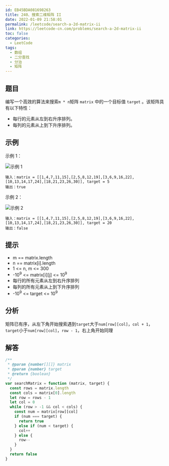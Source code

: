 ```yaml
---
id: EB45BDA081698263
title: 240、搜索二维矩阵 II
date: 2022-01-09 21:58:01
permalink: /leetcode/search-a-2d-matrix-ii
link: https://leetcode-cn.com/problems/search-a-2d-matrix-ii
toc: false
categories:
  - LeetCode
tags:
  - 数组
  - 二分查找
  - 分治
  - 矩阵
---
```


<Level type='medium'/>

## 题目

编写一个高效的算法来搜索`m * n`矩阵 `matrix` 中的一个目标值 `target` 。该矩阵具有以下特性：

- 每行的元素从左到右升序排列。
- 每列的元素从上到下升序排列。

## 示例

示例 1：

![示例 1](/img/leetcode/0200-0299/240.1.png)

```text
输入：matrix = [[1,4,7,11,15],[2,5,8,12,19],[3,6,9,16,22],[10,13,14,17,24],[18,21,23,26,30]], target = 5
输出：true
```

示例 2：

![示例 2](/img/leetcode/0200-0299/240.2.png)

```text
输入：matrix = [[1,4,7,11,15],[2,5,8,12,19],[3,6,9,16,22],[10,13,14,17,24],[18,21,23,26,30]], target = 20
输出：false
```

## 提示

- m == matrix.length
- n == matrix[i].length
- 1 <= n, m <= 300
- -10<sup>9</sup> <= matrix[i][j] <= 10<sup>9</sup>
- 每行的所有元素从左到右升序排列
- 每列的所有元素从上到下升序排列
- -10<sup>9</sup> <= target <= 10<sup>9</sup>

## 分析

矩阵已有序，从左下角开始搜索遇到`target`大于`num[row][col]`，`col + 1`，`target`小于`num[row][col]`，`row - 1`，右上角开始同理

## 解答

```javascript
/**
 * @param {number[][]} matrix
 * @param {number} target
 * @return {boolean}
 */
var searchMatrix = function (matrix, target) {
  const rows = matrix.length
  const cols = matrix[0].length
  let row = rows - 1
  let col = 0
  while (row > -1 && col < cols) {
    const num = matrix[row][col]
    if (num === target) {
      return true
    } else if (num < target) {
      col++
    } else {
      row--
    }
  }
  return false
}
```
